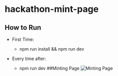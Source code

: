 # hackathon-mint-page

## How to Run
  - First Time:
    - npm run install && npm run dev

  - Every time after:
    - npm run dev
##Minting Page
![Minting Page](https://imgur.com/a/FgA8Hrb)
  
